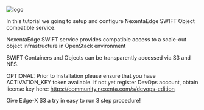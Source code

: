 ![logo](https://nexenta.com/rs/nexenta2/images/Nexenta-GL-logo-600-dpi.jpg)

In this tutorial we going to setup and configure NexentaEdge SWIFT Object compatible service.

NexentaEdge SWIFT service provides compatible access to a scale-out object infrastructure in OpenStack environment

SWIFT Containers and Objects can be transparently accessed via S3 and NFS.

OPTIONAL: Prior to installation please ensure that you have ACTIVATION_KEY token available. If not yet register DevOps account, obtain license key here: https://community.nexenta.com/s/devops-edition

Give Edge-X S3 a try in easy to run 3 step procedure!

